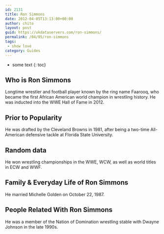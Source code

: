 ```yaml
---
id: 2131
title: Ron Simmons
date: 2012-04-05T13:13:00+00:00
author: chito
layout: post
guid: https://ukdataservers.com/ron-simmons/
permalink: /04/05/ron-simmons
tags:
 - show love
category: Guides
---
```


* some text
{: toc}
          
          
## Who is  Ron Simmons
                  
                  
                  
Longtime wrestler and football player known by the ring name Faarooq, who became the first African American world champion in wrestling history. He was inducted into the WWE Hall of Fame in 2012.
                  
                
                
                
## Prior to Popularity 
                  
                  
                  
He was drafted by the Cleveland Browns in 1981, after being a two-time All-American defensive tackle at Florida State University.
                  
                
                
                
## Random data 
                  
                  
                  
He won wrestling championships in the WWE, WCW, as well as world titles in ECW and WWF.
                  
                
                
                
## Family & Everyday Life of Ron Simmons
                  
                  
                  
He married Michelle Golden on October 22, 1987.
                  
                
                
                
## People Related With  Ron Simmons
                  
                  
                  
He was a member of the Nation of Domination wrestling stable with Dwayne Johnson in the late 1990s.
                  
                
              
            
          
          
          
    
    
  
